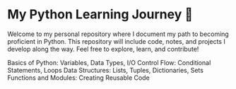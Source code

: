 # My Python Learning Journey 🐍

Welcome to my personal repository where I document my path to becoming proficient in Python.
This repository will include code, notes, and projects I develop along the way. Feel free to explore, learn, and contribute!

Basics of Python: Variables, Data Types, I/O
Control Flow: Conditional Statements, Loops
Data Structures: Lists, Tuples, Dictionaries, Sets
Functions and Modules: Creating Reusable Code

